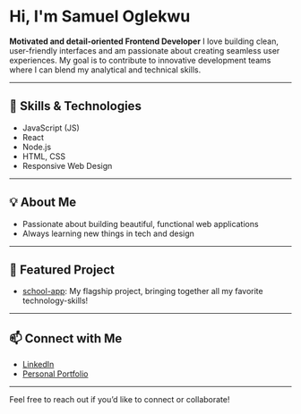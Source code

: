 # Hi, I'm Samuel Oglekwu  

**Motivated and detail-oriented Frontend Developer** I love building clean, user-friendly interfaces and am passionate about creating seamless user experiences. My goal is to contribute to innovative development teams where I can blend my analytical and technical skills.

---

## 🚀 Skills & Technologies
- JavaScript (JS)
- React
- Node.js
- HTML, CSS
- Responsive Web Design

---

## 💡 About Me
- Passionate about building beautiful, functional web applications
- Always learning new things in tech and design

---

## 🌟 Featured Project

- [school-app](https://github.com/Itsam93/school-app): My flagship project, bringing together all my favorite technology-skills!

---

## 📫 Connect with Me

- [LinkedIn](https://www.linkedin.com/in/samuel-oglekwu/)
- [Personal Portfolio](https://my-portfolio-ten-phi-s253kjn35u.vercel.app/)

---

Feel free to reach out if you’d like to connect or collaborate!
